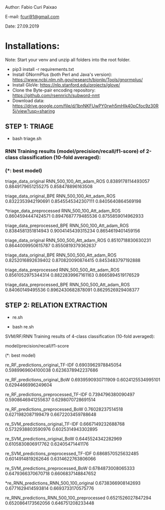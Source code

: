 Author: Fabio Curi Paixao 

E-mail: fcuri91@gmail.com

Date: 27.09.2019

# Installations:

Note: Start your venv and unzip all folders into the root folder.

* pip3 install -r requirements.txt
* Install GNormPlus (both Perl and Java's version): https://www.ncbi.nlm.nih.gov/research/bionlp/Tools/gnormplus/
* Install GloVe: https://nlp.stanford.edu/projects/glove/
* Clone the Byte-pair encoding repository: https://github.com/rsennrich/subword-nmt
* Download data: https://drive.google.com/file/d/1bnNKFUwPY0rwh5mHIk40pCfoc9z30R5j/view?usp=sharing

## STEP 1: TRIAGE

   * bash triage.sh 

### RNN Training results (model/precision/recall/f1-score) of 2-class classification (10-fold averaged):
### (*: best model)

triage_data_original RNN_500_100_Att_adam_ROS	0.8389178114493057	0.8849179651255275	0.858478896163508

triage_data_original_BPE RNN_500_100_Att_adam_ROS	0.8322353942190691	0.8545545342307111	0.8405640864569198

*triage_data_preprocessed RNN_500_100_Att_adam_ROS	0.8604594447424571	0.8947687779485536	0.8755859014962933

triage_data_preprocessed_BPE RNN_500_100_Att_adam_ROS	0.8384581351814943	0.9004145439315234	0.8654619401459156

triage_data_original RNN_500_500_Att_adam_ROS	0.8510718830630231	0.8644009950615787	0.8550819379362637

triage_data_original_BPE RNN_500_500_Att_adam_ROS	0.8252016892639402	0.870820090874415	0.8453483797192888

triage_data_preprocessed RNN_500_500_Att_adam_ROS	0.8561052975344314	0.8822839967161163	0.8665894519176529

triage_data_preprocessed_BPE RNN_500_500_Att_adam_ROS	0.84060149495536	0.8962430682878091	0.8629526929408377

## STEP 2: RELATION EXTRACTION

   * re.sh

   * bash re.sh

SVM/RF/RNN Training results of 4-class classification (10-fold averaged):

model/precision/recall/f1-score

(*: best model)

re_RF_predictions_original_TF-IDF	0.6903962978845054	0.5989969604100038	0.6236378942237686

re_RF_predictions_original_BoW	0.6939590930711909	0.6024125534995101	0.6294466996249604

re_RF_predictions_preprocessed_TF-IDF	0.7394796380090497	0.5908646941255637	0.6298070728691514

re_RF_predictions_preprocessed_BoW	0.76028237514518	0.6271982087199479	0.6672203459788648

re_SVM_predictions_original_TF-IDF	0.6667149232688768	0.5732938803590976	0.6025314943302895

re_SVM_predictions_original_BoW	0.6445524342282969	0.6105830806917762	0.62405471441176

re_SVM_predictions_preprocessed_TF-IDF	0.6868570525632485	0.6014914819262646	0.6314622763806066

re_SVM_predictions_preprocessed_BoW	0.6784873008065333	0.6479366370670718	0.6606837148847652

*re_RNN_predictions_RNN_500_100_original	0.6738366908142693	0.6771629414593814	0.6693733170575776

re_RNN_predictions_RNN_500_100_preprocessed	0.6521526027847294	0.6520864173562056	0.646751208233448

